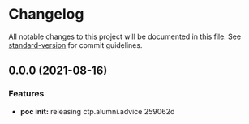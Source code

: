 # Changelog

All notable changes to this project will be documented in this file. See [standard-version](https://github.com/conventional-changelog/standard-version) for commit guidelines.

## 0.0.0 (2021-08-16)


### Features

* **poc init:** releasing ctp.alumni.advice 259062d
